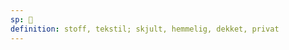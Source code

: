 ```yaml
---
sp: 󱤥
definition: stoff, tekstil; skjult, hemmelig, dekket, privat
---
```

<!-- len is about covering stuff up. it's about clothing and secrecy.  -->